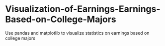 # Visualization-of-Earnings-Earnings-Based-on-College-Majors
Use pandas and matplotlib to visualize statistics on earnings based on college majors
